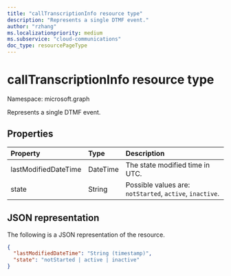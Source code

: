 ```yaml
---
title: "callTranscriptionInfo resource type"
description: "Represents a single DTMF event."
author: "rzhang"
ms.localizationpriority: medium
ms.subservice: "cloud-communications"
doc_type: resourcePageType
---
```


# callTranscriptionInfo resource type

Namespace: microsoft.graph

Represents a single DTMF event.

## Properties

| Property       | Type    | Description|
|:---------------|:--------|:----------|
| lastModifiedDateTime | DateTime | The state modified time in UTC. |
| state | String | Possible values are: `notStarted`, `active`, `inactive`. |

## JSON representation

The following is a JSON representation of the resource.

<!-- {
  "blockType": "resource",
  "optionalProperties": [

  ],
  "@odata.type": "microsoft.graph.callTranscriptionInfo"
}-->
```json
{
  "lastModifiedDateTime": "String (timestamp)",
  "state": "notStarted | active | inactive"
}
```

